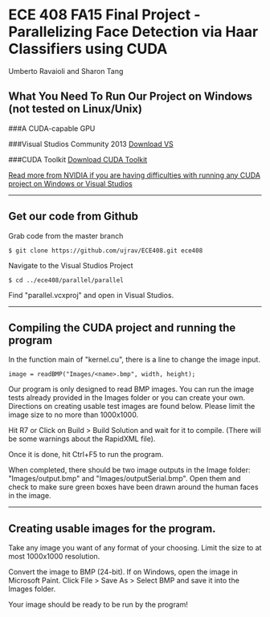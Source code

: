 ECE 408 FA15 Final Project - Parallelizing Face Detection via Haar Classifiers using CUDA
=========================

Umberto Ravaioli and Sharon Tang

## What You Need To Run Our Project on Windows (not tested on Linux/Unix)

###A CUDA-capable GPU

###Visual Studios Community 2013
[Download VS](https://www.visualstudio.com/en-us/news/vs2013-community-vs.aspx)

###CUDA Toolkit
[Download CUDA Toolkit](https://developer.nvidia.com/cuda-toolkit)

[Read more from NVIDIA if you are having difficulties with running any CUDA project on Windows or Visual Studios](http://docs.nvidia.com/cuda/cuda-getting-started-guide-for-microsoft-windows/index.html#introduction)

---

## Get our code from Github

Grab code from the master branch

~~~
$ git clone https://github.com/ujrav/ECE408.git ece408
~~~

Navigate to the Visual Studios Project
~~~
$ cd ../ece408/parallel/parallel
~~~

Find "parallel.vcxproj" and open in Visual Studios.

---

## Compiling the CUDA project and running the program

In the function main of "kernel.cu", there is a line to change the image input.

~~~
image = readBMP("Images/<name>.bmp", width, height);
~~~

Our program is only designed to read BMP images. You can run the image tests already provided in the Images folder
or you can create your own. Directions on creating usable test images are found below. Please limit the image size
to no more than 1000x1000.

Hit R7 or Click on Build > Build Solution and wait for it to compile. (There will be some warnings about the RapidXML file).

Once it is done, hit Ctrl+F5 to run the program.

When completed, there should be two image outputs in the Image folder: "Images/output.bmp" and "Images/outputSerial.bmp".
Open them and check to make sure green boxes have been drawn around the human faces in the image.

---

## Creating usable images for the program.

Take any image you want of any format of your choosing. Limit the size to at most 1000x1000 resolution.

Convert the image to BMP (24-bit). If on Windows, open the image in Microsoft Paint. Click File > Save As > Select BMP and save it
into the Images folder.

Your image should be ready to be run by the program!
